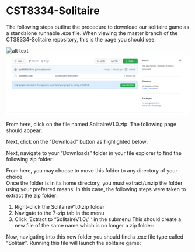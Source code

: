 # CST8334-Solitaire
The following steps outline the procedure to download our solitaire game as a standalone runnable .exe file. 
When viewing the master branch of the CTS8334-Solitaire repository, this is the page you should see:

![alt text](img_1.png)
<img src = "img/img_1.png">
 
From here, click on the file named SolitaireV1.0.zip. The following page should appear:
 
Next, click on the “Download” button as highlighted below:
 


Next, navigate to your “Downloads” folder in your file explorer to find the following zip folder:
  
From here, you may choose to move this folder to any directory of your choice.  
Once the folder is in its home directory, you must extract/unzip the folder using your preferred means:
In this case, the following steps were taken to extract the zip folder:
1.	Right-click the SolitaireV1.0.zip folder
2.	Navigate to the 7-zip tab in the menu
3.	Click ‘Extract to “SolitaireV1.0\” ‘ in the submenu
This should create a new file of the same name which is no longer a zip folder:
 
Now, navigating into this new folder you should find a .exe file type called “Solitair”. Running this file will launch the solitaire game:
 

